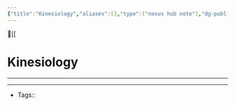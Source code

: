 ```yaml
---
{"title":"Kinesiology","aliases":[],"type":["nexus hub note"],"dg-publish":true,"dg-hide":true,"publish":true,"tags":["hub-note"],"permalink":"/kinesiology/kinesiology/","hide":true,"dgPassFrontmatter":true,"created":"2023-09-08T15:56:09.306-07:00","updated":"2023-09-10T14:31:09.423-07:00"}
---
```



🔺[[

# Kinesiology
---











---
- Tags:: 









